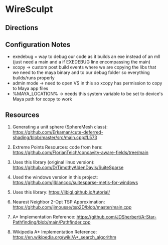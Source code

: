 # WireSculpt


## Directions

## Configuration Notes
- exedebug = way to debug our code as it builds an exe instead of an mll (just need a main and a if EXEDEBUG line encompassing the main)
- xcopy -> custom post build events where we are copying the libs that we need to the maya binary and to our debug folder so everything builds/runs properly
- admin mode -> need to open VS in this so xcopy has permission to copy to Maya app files
- %MAYA_LOCATION% -> needs this system variable to be set to device's Maya path for xcopy to work

## Resources

1. Generating a unit sphere (SphereMesh class): https://github.com/Erkaman/cute-deferred-shading/blob/master/src/main.cpp#L573

2. Extreme Points Resources:
code from here: https://github.com/FlorianTeich/concavity-aware-fields/tree/main

3. Uses this library (original linux version): https://github.com/DrTimothyAldenDavis/SuiteSparse

4. Used the windows version in this project: https://github.com/jlblancoc/suitesparse-metis-for-windows

5. Uses this library: https://libigl.github.io/tutorial/
6. Nearest Neighbor 2-Opt TSP Approximation: https://github.com/jimousse/tsp2D/blob/master/main.cpp
7. A* Implementation Reference: https://github.com/JDSherbert/A-Star-Pathfinding/blob/main/Pathfinder.cpp
8. Wikipedia A* Implementation Reference: https://en.wikipedia.org/wiki/A*_search_algorithm
